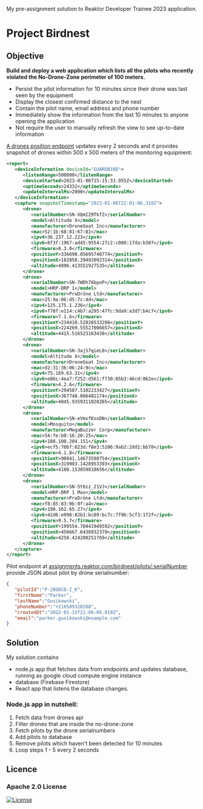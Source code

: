 My pre-assignment solution to Reaktor Developer Trainee 2023 application.

# Project Birdnest

## Objective
**Build and deploy a web application which lists all the pilots who recently violated the No-Drone-Zone perimeter of 100 meters.**

- Persist the pilot information for 10 minutes since their drone was last seen by the equipment
- Display the closest confirmed distance to the nest
- Contain the pilot name, email address and phone number
- Immediately show the information from the last 10 minutes to anyone opening the application
- Not require the user to manually refresh the view to see up-to-date information

[A drones position endpoint](assignments.reaktor.com/birdnest/drones) updates every 2 seconds and it provides snapshot of drones within 500 x 500 meters of the monitoring equipment:
```xml
<report>
   <deviceInformation deviceId="GUARDB1RD">
      <listenRange>500000</listenRange>
      <deviceStarted>2023-01-06T15:15:33.955Z</deviceStarted>
      <uptimeSeconds>24332</uptimeSeconds>
      <updateIntervalMs>2000</updateIntervalMs>
   </deviceInformation>
   <capture snapshotTimestamp="2023-01-06T22:01:06.310Z">
      <drone>
         <serialNumber>SN-XQmIZ9TkfZ</serialNumber>
         <model>Altitude X</model>
         <manufacturer>DroneGoat Inc</manufacturer>
         <mac>52:1b:68:81:67:81</mac>
         <ipv4>36.237.12.223</ipv4>
         <ipv6>8f3f:1967:ad45:9554:27c2:c008:17da:b307</ipv6>
         <firmware>8.3.0</firmware>
         <positionY>336690.05695740774</positionY>
         <positionX>182858.39492092314</positionX>
         <altitude>4896.413551927535</altitude>
      </drone>
      <drone>
         <serialNumber>SN-7WDh76bpoP</serialNumber>
         <model>HRP-DRP 1</model>
         <manufacturer>ProDröne Ltd</manufacturer>
         <mac>25:9a:06:d5:7c:4d</mac>
         <ipv4>125.175.1.236</ipv4>
         <ipv6>f78f:e114:c4b7:a295:47fc:9da9:a3d7:b4c7</ipv6>
         <firmware>7.1.6</firmware>
         <positionY>234410.52826533286</positionY>
         <positionX>224269.55527006657</positionX>
         <altitude>4415.516523163438</altitude>
      </drone>
      <drone>
         <serialNumber>SN-3ajS7qieL8</serialNumber>
         <model>Altitude X</model>
         <manufacturer>DroneGoat Inc</manufacturer>
         <mac>d2:31:36:06:24:9c</mac>
         <ipv4>75.169.63.31</ipv4>
         <ipv6>e86c:4ea7:f252:d561:f730:85b3:46cd:062e</ipv6>
         <firmware>4.2.6</firmware>
         <positionY>294587.5102233427</positionY>
         <positionX>367748.866481174</positionX>
         <altitude>4045.9359311028265</altitude>
      </drone>
      <drone>
         <serialNumber>SN-eVmvfKsoDN</serialNumber>
         <model>Mosquito</model>
         <manufacturer>MegaBuzzer Corp</manufacturer>
         <mac>54:fe:b0:16:20:25</mac>
         <ipv4>188.100.204.151</ipv4>
         <ipv6>ecf5:70bf:023d:f8e3:5106:9ab2:2dd1:bb78</ipv6>
         <firmware>4.1.8</firmware>
         <positionY>90041.14673598754</positionY>
         <positionX>319903.1428953393</positionX>
         <altitude>4100.153859818656</altitude>
      </drone>
      <drone>
         <serialNumber>SN-5t6zz_21VJ</serialNumber>
         <model>HRP-DRP 1 Max</model>
         <manufacturer>ProDröne Ltd</manufacturer>
         <mac>f8:85:83:9b:0f:a4</mac>
         <ipv4>198.162.65.27</ipv4>
         <ipv6>42d6:e998:82b1:bc89:bc7c:7f9b:5cf3:172f</ipv6>
         <firmware>9.5.7</firmware>
         <positionY>199554.70441949592</positionY>
         <positionX>456667.6438932379</positionX>
         <altitude>4258.424200251769</altitude>
      </drone>
   </capture>
</report>
``` 

Pilot endpoint at [assignments.reaktor.com/birdnest/pilots/:serialNumber](assignments.reaktor.com/birdnest/pilots/:serialNumber) provide JSON about pilot by drone serialnumber:
```json
{
   "pilotId":"P-2BGDCD-I_K",
   "firstName":"Parker",
   "lastName":"Gusikowski",
   "phoneNumber":"+210509320288",
   "createdDt":"2022-01-15T21:06:05.019Z",
   "email":"parker.gusikowski@example.com"
}
```
## Solution

My solution contains

- node.js app that fetches data from endpoints and updates database, running as google cloud compute engine instance
- database (Firebase Firestore)
- React app that listens the database changes.

### Node.js app in nutshell:

1. Fetch data from drones api
2. Filter drones that are inside the no-drone-zone
3. Fetch pilots by the drone serialnumbers
4. Add pilots to database
5. Remove pilots which haven't been detected for 10 minutes
6. Loop steps 1 - 5 every 2 seconds


## Licence
### Apache 2.0 License
[![License](https://img.shields.io/badge/License-Apache_2.0-blue.svg)](https://opensource.org/licenses/Apache-2.0)


